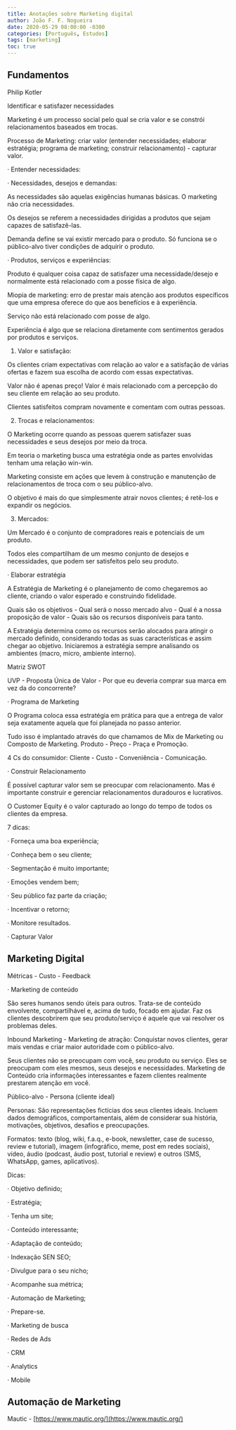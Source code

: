```yaml
---
title: Anotações sobre Marketing digital
author: João F. F. Nogueira
date: 2020-05-29 08:00:00 -0300
categories: [Português, Estudos]
tags: [marketing]
toc: true
---
```


## Fundamentos

Philip Kotler

Identificar e satisfazer necessidades

Marketing é um processo social pelo qual se cria valor e se constrói relacionamentos baseados em trocas.

Processo de Marketing: criar valor (entender necessidades; elaborar estratégia; programa de marketing; construir relacionamento) - capturar valor.

· Entender necessidades:

· Necessidades, desejos e demandas:

As necessidades são aquelas exigências humanas básicas. O marketing não cria necessidades.

Os desejos se referem a necessidades dirigidas a produtos que sejam capazes de satisfazê-las.

Demanda define se vai existir mercado para o produto. Só funciona se o público-alvo tiver condições de adquirir o produto.

· Produtos, serviços e experiências:

Produto é qualquer coisa capaz de satisfazer uma necessidade/desejo e normalmente está relacionado com a posse física de algo.

Miopia de marketing: erro de prestar mais atenção aos produtos específicos que uma empresa oferece do que aos benefícios e à experiência.

Serviço não está relacionado com posse de algo.

Experiência é algo que se relaciona diretamente com sentimentos gerados por produtos e serviços.

1. Valor e satisfação:

Os clientes criam expectativas com relação ao valor e a satisfação de várias ofertas e fazem sua escolha de acordo com essas expectativas.

Valor não é apenas preço! Valor é mais relacionado com a percepção do seu cliente em relação ao seu produto.

Clientes satisfeitos compram novamente e comentam com outras pessoas.

2. Trocas e relacionamentos:

O Marketing ocorre quando as pessoas querem satisfazer suas necessidades e seus desejos por meio da troca.

Em teoria o marketing busca uma estratégia onde as partes envolvidas tenham uma relação win-win.

Marketing consiste em ações que levem à construção e manutenção de relacionamentos de troca com o seu público-alvo.

O objetivo é mais do que simplesmente atrair novos clientes; é retê-los e expandir os negócios.

3. Mercados:

Um Mercado é o conjunto de compradores reais e potenciais de um produto.

Todos eles compartilham de um mesmo conjunto de desejos e necessidades, que podem ser satisfeitos pelo seu produto.

· Elaborar estratégia

A Estratégia de Marketing é o planejamento de como chegaremos ao cliente, criando o valor esperado e construindo fidelidade.

Quais são os objetivos - Qual será o nosso mercado alvo - Qual é a nossa proposição de valor - Quais são os recursos disponíveis para tanto.

A Estratégia determina como os recursos serão alocados para atingir o mercado definido, considerando todas as suas características e assim chegar ao objetivo. Iniciaremos a estratégia sempre analisando os ambientes (macro, micro, ambiente interno).

Matriz SWOT

UVP - Proposta Única de Valor - Por que eu deveria comprar sua marca em vez da do concorrente?

· Programa de Marketing

O Programa coloca essa estratégia em prática para que a entrega de valor seja exatamente aquela que foi planejada no passo anterior.

Tudo isso é implantado através do que chamamos de Mix de Marketing ou Composto de Marketing. Produto - Preço - Praça e Promoção.

4 Cs do consumidor: Cliente - Custo - Conveniência - Comunicação.

· Construir Relacionamento

É possível capturar valor sem se preocupar com relacionamento. Mas é importante construir e gerenciar relacionamentos duradouros e lucrativos.

O Customer Equity é o valor capturado ao longo do tempo de todos os clientes da empresa.

7 dicas:

· Forneça uma boa experiência;

· Conheça bem o seu cliente;

· Segmentação é muito importante;

· Emoções vendem bem;

· Seu público faz parte da criação;

· Incentivar o retorno;

· Monitore resultados.

· Capturar Valor

## Marketing Digital

Métricas - Custo - Feedback

· Marketing de conteúdo

São seres humanos sendo úteis para outros. Trata-se de conteúdo envolvente, compartilhável e, acima de tudo, focado em ajudar. Faz os clientes descobrirem que seu produto/serviço é aquele que vai resolver os problemas deles.

Inbound Marketing - Marketing de atração: Conquistar novos clientes, gerar mais vendas e criar maior autoridade com o público-alvo.

Seus clientes não se preocupam com você, seu produto ou serviço. Eles se preocupam com eles mesmos, seus desejos e necessidades. Marketing de Conteúdo cria informações interessantes e fazem clientes realmente prestarem atenção em você.

Público-alvo \- Persona (cliente ideal)

Personas: São representações fictícias dos seus clientes ideais. Incluem dados demográficos, comportamentais, além de considerar sua história, motivações, objetivos, desafios e preocupações.

Formatos: texto (blog, wiki, f.a.q., e-book, newsletter, case de sucesso, review e tutorial), imagem (infográfico, meme, post em redes sociais), vídeo, áudio (podcast, áudio post, tutorial e review) e outros (SMS, WhatsApp, games, aplicativos).

Dicas:

· Objetivo definido;

· Estratégia;

· Tenha um site;

· Conteúdo interessante;

· Adaptação de conteúdo;

· Indexação SEN SEO;

· Divulgue para o seu nicho;

· Acompanhe sua métrica;

· Automação de Marketing;

· Prepare-se.

· Marketing de busca

· Redes de Ads

· CRM

· Analytics

· Mobile

## Automação de Marketing

Mautic - [https://www.mautic.org/](https://www.mautic.org/)